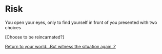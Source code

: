 # Risk

You open your eyes, only to find yourself in front of you presented with two choices

[Choose to be reincarnated?]

[Return to your world...But witness the situation again..?](../start.md)
